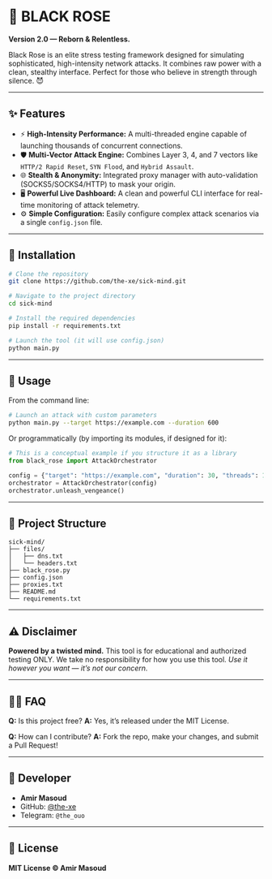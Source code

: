 # 🥀 BLACK ROSE

**Version 2.0 — Reborn & Relentless.**

Black Rose is an elite stress testing framework designed for simulating sophisticated, high-intensity network attacks. It combines raw power with a clean, stealthy interface. Perfect for those who believe in strength through silence. 😈

---

## ✨ Features

- ⚡ **High-Intensity Performance:** A multi-threaded engine capable of launching thousands of concurrent connections.
- 🛡️ **Multi-Vector Attack Engine:** Combines Layer 3, 4, and 7 vectors like `HTTP/2 Rapid Reset`, `SYN Flood`, and `Hybrid Assault`.
- 🌐 **Stealth & Anonymity:** Integrated proxy manager with auto-validation (SOCKS5/SOCKS4/HTTP) to mask your origin.
- 🖥️ **Powerful Live Dashboard:** A clean and powerful CLI interface for real-time monitoring of attack telemetry.
- ⚙️ **Simple Configuration:** Easily configure complex attack scenarios via a single `config.json` file.

---

## 🚀 Installation

```bash
# Clone the repository
git clone https://github.com/the-xe/sick-mind.git

# Navigate to the project directory
cd sick-mind

# Install the required dependencies
pip install -r requirements.txt

# Launch the tool (it will use config.json)
python main.py
```

---

## 🧪 Usage

From the command line:

```bash
# Launch an attack with custom parameters
python main.py --target https://example.com --duration 600
```

Or programmatically (by importing its modules, if designed for it):
```python
# This is a conceptual example if you structure it as a library
from black_rose import AttackOrchestrator

config = {"target": "https://example.com", "duration": 30, "threads": 100}
orchestrator = AttackOrchestrator(config)
orchestrator.unleash_vengeance()
```

---

## 📁 Project Structure

```
sick-mind/
├── files/
│   ├── dns.txt
│   └── headers.txt
├── black_rose.py
├── config.json
├── proxies.txt
├── README.md
└── requirements.txt
```

---

## ⚠️ Disclaimer

**Powered by a twisted mind.**
This tool is for educational and authorized testing ONLY.
We take no responsibility for how you use this tool.
*Use it however you want — it’s not our concern.*

---

## 🙋‍♂️ FAQ

**Q:** Is this project free?
**A:** Yes, it’s released under the MIT License.

**Q:** How can I contribute?
**A:** Fork the repo, make your changes, and submit a Pull Request!

---

## 👤 Developer

* **Amir Masoud**
* GitHub: [@the-xe](https://github.com/the-xe)
* Telegram: `@the_ouo`

---

## 📜 License

**MIT License © Amir Masoud**
